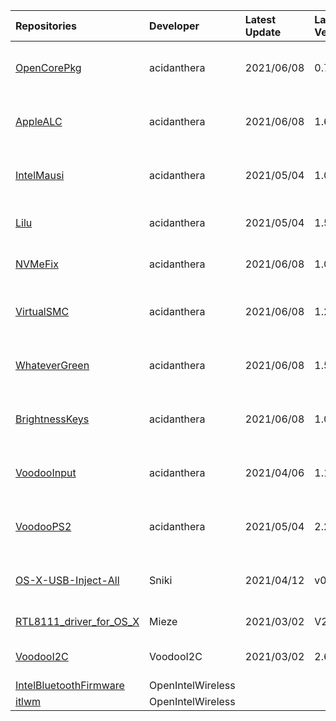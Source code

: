 | Repositories | Developer | Latest Update | Latest Version | Files                           |
|:-------------|:----------|:--------------|:---------------|:--------------------------------|
| [OpenCorePkg](https://github.com/acidanthera/OpenCorePkg) | acidanthera | 2021/06/08 | 0.7.0 | [OpenCore-0.7.0-DEBUG.zip](https://cdn.jsdelivr.net/gh/217heidai/KextsDownloader@main/OpenCore/OpenCore-0.7.0-DEBUG.zip), [OpenCore-0.7.0-RELEASE.zip](https://cdn.jsdelivr.net/gh/217heidai/KextsDownloader@main/OpenCore/OpenCore-0.7.0-RELEASE.zip) |
| [AppleALC](https://github.com/acidanthera/AppleALC) | acidanthera | 2021/06/08 | 1.6.1 | [AppleALC-1.6.1-DEBUG.zip](https://cdn.jsdelivr.net/gh/217heidai/KextsDownloader@main/Kexts/AppleALC-1.6.1-DEBUG.zip), [AppleALC-1.6.1-RELEASE.zip](https://cdn.jsdelivr.net/gh/217heidai/KextsDownloader@main/Kexts/AppleALC-1.6.1-RELEASE.zip) |
| [IntelMausi](https://github.com/acidanthera/IntelMausi) | acidanthera | 2021/05/04 | 1.0.6 | [IntelMausi-1.0.6-DEBUG.zip](https://cdn.jsdelivr.net/gh/217heidai/KextsDownloader@main/Kexts/IntelMausi-1.0.6-DEBUG.zip), [IntelMausi-1.0.6-RELEASE.zip](https://cdn.jsdelivr.net/gh/217heidai/KextsDownloader@main/Kexts/IntelMausi-1.0.6-RELEASE.zip) |
| [Lilu](https://github.com/acidanthera/Lilu) | acidanthera | 2021/05/04 | 1.5.3 | [Lilu-1.5.3-DEBUG.zip](https://cdn.jsdelivr.net/gh/217heidai/KextsDownloader@main/Kexts/Lilu-1.5.3-DEBUG.zip), [Lilu-1.5.3-RELEASE.zip](https://cdn.jsdelivr.net/gh/217heidai/KextsDownloader@main/Kexts/Lilu-1.5.3-RELEASE.zip) |
| [NVMeFix](https://github.com/acidanthera/NVMeFix) | acidanthera | 2021/06/08 | 1.0.8 | [NVMeFix-1.0.8-DEBUG.zip](https://cdn.jsdelivr.net/gh/217heidai/KextsDownloader@main/Kexts/NVMeFix-1.0.8-DEBUG.zip), [NVMeFix-1.0.8-RELEASE.zip](https://cdn.jsdelivr.net/gh/217heidai/KextsDownloader@main/Kexts/NVMeFix-1.0.8-RELEASE.zip) |
| [VirtualSMC](https://github.com/acidanthera/VirtualSMC) | acidanthera | 2021/06/08 | 1.2.4 | [VirtualSMC-1.2.4-DEBUG.zip](https://cdn.jsdelivr.net/gh/217heidai/KextsDownloader@main/Kexts/VirtualSMC-1.2.4-DEBUG.zip), [VirtualSMC-1.2.4-RELEASE.zip](https://cdn.jsdelivr.net/gh/217heidai/KextsDownloader@main/Kexts/VirtualSMC-1.2.4-RELEASE.zip) |
| [WhateverGreen](https://github.com/acidanthera/WhateverGreen) | acidanthera | 2021/06/08 | 1.5.0 | [WhateverGreen-1.5.0-DEBUG.zip](https://cdn.jsdelivr.net/gh/217heidai/KextsDownloader@main/Kexts/WhateverGreen-1.5.0-DEBUG.zip), [WhateverGreen-1.5.0-RELEASE.zip](https://cdn.jsdelivr.net/gh/217heidai/KextsDownloader@main/Kexts/WhateverGreen-1.5.0-RELEASE.zip) |
| [BrightnessKeys](https://github.com/acidanthera/BrightnessKeys) | acidanthera | 2021/06/08 | 1.0.2 | [BrightnessKeys-1.0.2-DEBUG.zip](https://cdn.jsdelivr.net/gh/217heidai/KextsDownloader@main/Kexts/BrightnessKeys-1.0.2-DEBUG.zip), [BrightnessKeys-1.0.2-RELEASE.zip](https://cdn.jsdelivr.net/gh/217heidai/KextsDownloader@main/Kexts/BrightnessKeys-1.0.2-RELEASE.zip) |
| [VoodooInput](https://github.com/acidanthera/VoodooInput) | acidanthera | 2021/04/06 | 1.1.2 | [VoodooInput-1.1.2-DEBUG.zip](https://cdn.jsdelivr.net/gh/217heidai/KextsDownloader@main/Kexts/VoodooInput-1.1.2-DEBUG.zip), [VoodooInput-1.1.2-RELEASE.zip](https://cdn.jsdelivr.net/gh/217heidai/KextsDownloader@main/Kexts/VoodooInput-1.1.2-RELEASE.zip) |
| [VoodooPS2](https://github.com/acidanthera/VoodooPS2) | acidanthera | 2021/05/04 | 2.2.3 | [VoodooPS2Controller-2.2.3-DEBUG.zip](https://cdn.jsdelivr.net/gh/217heidai/KextsDownloader@main/Kexts/VoodooPS2Controller-2.2.3-DEBUG.zip), [VoodooPS2Controller-2.2.3-RELEASE.zip](https://cdn.jsdelivr.net/gh/217heidai/KextsDownloader@main/Kexts/VoodooPS2Controller-2.2.3-RELEASE.zip) |
| [OS-X-USB-Inject-All](https://github.com/Sniki/OS-X-USB-Inject-All) | Sniki | 2021/04/12 | v0.7.6 | [USBInjectAll-0.7.6-DEBUG.zip](https://cdn.jsdelivr.net/gh/217heidai/KextsDownloader@main/Kexts/USBInjectAll-0.7.6-DEBUG.zip), [USBInjectAll-0.7.6-RELEASE.zip](https://cdn.jsdelivr.net/gh/217heidai/KextsDownloader@main/Kexts/USBInjectAll-0.7.6-RELEASE.zip) |
| [RTL8111_driver_for_OS_X](https://github.com/Mieze/RTL8111_driver_for_OS_X) | Mieze | 2021/03/02 | V2.4.0 | [RealtekRTL8111-V2.4.0.zip](https://cdn.jsdelivr.net/gh/217heidai/KextsDownloader@main/Kexts/RealtekRTL8111-V2.4.0.zip) |
| [VoodooI2C](https://github.com/VoodooI2C/VoodooI2C) | VoodooI2C | 2021/03/02 | 2.6.5 | [VoodooI2C-Debug-Symbols-2.6.5.zip](https://cdn.jsdelivr.net/gh/217heidai/KextsDownloader@main/Kexts/VoodooI2C-Debug-Symbols-2.6.5.zip), [VoodooI2C-2.6.5.zip](https://cdn.jsdelivr.net/gh/217heidai/KextsDownloader@main/Kexts/VoodooI2C-2.6.5.zip) |
| [IntelBluetoothFirmware](https://github.com/OpenIntelWireless/IntelBluetoothFirmware) | OpenIntelWireless |   |   |   |
| [itlwm](https://github.com/OpenIntelWireless/itlwm) | OpenIntelWireless |   |   |   |
